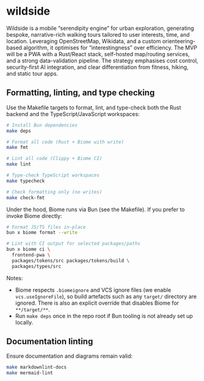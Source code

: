 # wildside

Wildside is a mobile “serendipity engine” for urban exploration, generating
bespoke, narrative-rich walking tours tailored to user interests, time, and
location. Leveraging OpenStreetMap, Wikidata, and a custom orienteering-based
algorithm, it optimises for “interestingness” over efficiency. The MVP will be
a PWA with a Rust/React stack, self-hosted map/routing services, and a strong
data-validation pipeline. The strategy emphasises cost control, security-first
AI integration, and clear differentiation from fitness, hiking, and static tour
apps.

## Formatting, linting, and type checking

Use the Makefile targets to format, lint, and type-check both the Rust backend
and the TypeScript/JavaScript workspaces:

```bash
# Install Bun dependencies
make deps

# Format all code (Rust + Biome with write)
make fmt

# Lint all code (Clippy + Biome CI)
make lint

# Type-check TypeScript workspaces
make typecheck

# Check formatting only (no writes)
make check-fmt
```

Under the hood, Biome runs via Bun (see the Makefile). If you prefer to invoke
Biome directly:

```bash
# Format JS/TS files in-place
bun x biome format --write

# Lint with CI output for selected packages/paths
bun x biome ci \
  frontend-pwa \
  packages/tokens/src packages/tokens/build \
  packages/types/src
```

Notes:

- Biome respects `.biomeignore` and VCS ignore files (we enable
  `vcs.useIgnoreFile`), so build artefacts such as any `target/` directory are
  ignored. There is also an explicit override that disables Biome for
  `**/target/**`.
- Run `make deps` once in the repo root if Bun tooling is not already set
  up locally.

## Documentation linting

Ensure documentation and diagrams remain valid:

```bash
make markdownlint-docs
make mermaid-lint
```
